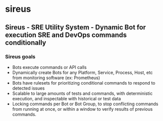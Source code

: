 # sireus
## Sireus - SRE Utility System - Dynamic Bot for execution SRE and DevOps commands conditionally

### Sireus goals

- Bots execute commands or API calls
- Dynamically create Bots for any Platform, Service, Process, Host, etc from monitoring software (ex: Prometheus)
- Bots have rulesets for prioritizing conditional commands to respond to detected issues
- Scalable to large amounts of tests and commands, with deterministic execution, and inspectable with historical or test data
- Locking commands per Bot or Bot Group, to stop conflicting commands from running at once, or within a window to verify results of previous commands.

